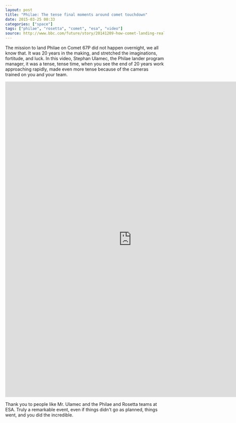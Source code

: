 ```yaml
---
layout: post
title: "Philae: The tense final moments around comet touchdown"
date: 2015-03-25 00:33
categories: ["space"]
tags: ["philae", "rosetta", "comet", "esa", "video"]
source: http://www.bbc.com/future/story/20141209-how-comet-landing-really-unfolded
---
```

The mission to land Philae on  Comet 67P did not happen overnight, we
all know that. It was 20 years in the making, and stretched the
imaginations, fortitude, and luck. In this video, Stephan Ulamec, the
Philae lander program manager, it was a tense, tense time, when you
see the end of 20 years work approaching rapidly, made even more tense
because of the cameras trained on you and your team.

<iframe width="800" height="1000" frameborder="0"
src="http://emp.bbc.co.uk/emp/embed/smpEmbed.html?playlist=http%3A%2F%2Fwww.bbc.com%2Ffuture%2Fadpolicy%2Fplaylist%2Fp02dx9p9%2Fpc%2F&title=BBC%20Future%20Clips%3A%20The%20Genius%20Behind%20%20Ep5%20online.mp4&product=news"></iframe>

Thank you to people like Mr. Ulamec and the Philae and Rosetta teams
at ESA. Truly a remarkable event, even if things didn't go as planned,
things went, and you did the incredible.
